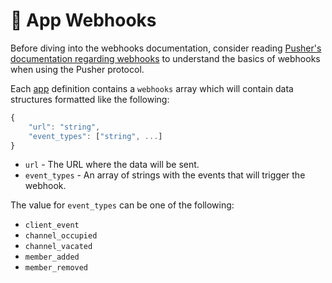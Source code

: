 # 🔗 App Webhooks

Before diving into the webhooks documentation, consider reading [Pusher's documentation regarding webhooks](https://pusher.com/docs/channels/server_api/webhooks) to understand the basics of webhooks when using the Pusher protocol.

Each [app](../app-management/introduction.md) definition contains a `webhooks` array which will contain data structures formatted like the following:

```javascript
{
    "url": "string",
    "event_types": ["string", ...]
}
```

* `url` - The URL where the data will be sent.
* `event_types` - An array of strings with the events that will trigger the webhook.

The value for `event_types` can be one of the following:

* `client_event`
* `channel_occupied`
* `channel_vacated`
* `member_added`
* `member_removed`

